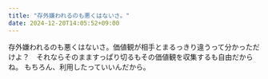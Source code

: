 ```yaml
---
title: "存外嫌われるのも悪くはないさ。"
date: 2024-12-20T14:05:52+09:00
---
```

存外嫌われるのも悪くはないさ。価値観が相手とまるっきり違うって分かっただけよ？　それならそのまますっぱり切るもその価値観を収集するも自由だからね。
もちろん、利用したっていいんだから。
